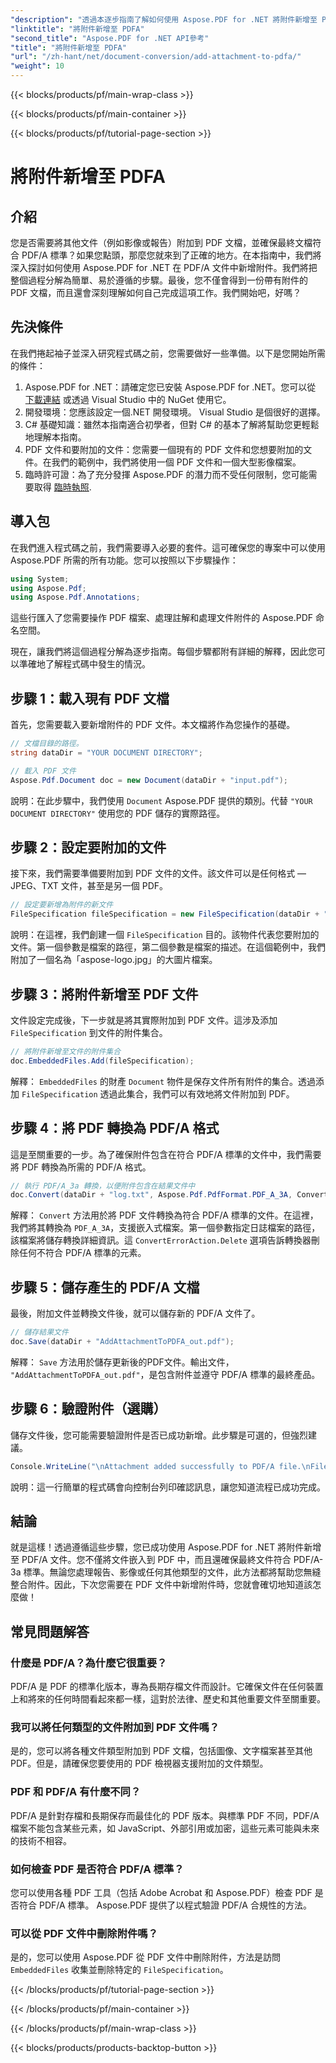 ```yaml
---
"description": "透過本逐步指南了解如何使用 Aspose.PDF for .NET 將附件新增至 PDF/A 文件。"
"linktitle": "將附件新增至 PDFA"
"second_title": "Aspose.PDF for .NET API參考"
"title": "將附件新增至 PDFA"
"url": "/zh-hant/net/document-conversion/add-attachment-to-pdfa/"
"weight": 10
---
```


{{< blocks/products/pf/main-wrap-class >}}

{{< blocks/products/pf/main-container >}}

{{< blocks/products/pf/tutorial-page-section >}}

# 將附件新增至 PDFA

## 介紹

您是否需要將其他文件（例如影像或報告）附加到 PDF 文檔，並確保最終文檔符合 PDF/A 標準？如果您點頭，那麼您就來到了正確的地方。在本指南中，我們將深入探討如何使用 Aspose.PDF for .NET 在 PDF/A 文件中新增附件。我們將把整個過程分解為簡單、易於遵循的步驟。最後，您不僅會得到一份帶有附件的 PDF 文檔，而且還會深刻理解如何自己完成這項工作。我們開始吧，好嗎？

## 先決條件

在我們捲起袖子並深入研究程式碼之前，您需要做好一些準備。以下是您開始所需的條件：

1. Aspose.PDF for .NET：請確定您已安裝 Aspose.PDF for .NET。您可以從 [下載連結](https://releases.aspose.com/pdf/net/) 或透過 Visual Studio 中的 NuGet 使用它。
2. 開發環境：您應該設定一個.NET 開發環境。 Visual Studio 是個很好的選擇。
3. C# 基礎知識：雖然本指南適合初學者，但對 C# 的基本了解將幫助您更輕鬆地理解本指南。
4. PDF 文件和要附加的文件：您需要一個現有的 PDF 文件和您想要附加的文件。在我們的範例中，我們將使用一個 PDF 文件和一個大型影像檔案。
5. 臨時許可證：為了充分發揮 Aspose.PDF 的潛力而不受任何限制，您可能需要取得 [臨時執照](https://purchase。aspose.com/temporary-license/).

## 導入包

在我們進入程式碼之前，我們需要導入必要的套件。這可確保您的專案中可以使用 Aspose.PDF 所需的所有功能。您可以按照以下步驟操作：

```csharp
using System;
using Aspose.Pdf;
using Aspose.Pdf.Annotations;
```

這些行匯入了您需要操作 PDF 檔案、處理註解和處理文件附件的 Aspose.PDF 命名空間。

現在，讓我們將這個過程分解為逐步指南。每個步驟都附有詳細的解釋，因此您可以準確地了解程式碼中發生的情況。

## 步驟 1：載入現有 PDF 文檔

首先，您需要載入要新增附件的 PDF 文件。本文檔將作為您操作的基礎。

```csharp
// 文檔目錄的路徑。
string dataDir = "YOUR DOCUMENT DIRECTORY";

// 載入 PDF 文件
Aspose.Pdf.Document doc = new Document(dataDir + "input.pdf");
```

說明：在此步驟中，我們使用 `Document` Aspose.PDF 提供的類別。代替 `"YOUR DOCUMENT DIRECTORY"` 使用您的 PDF 儲存的實際路徑。

## 步驟 2：設定要附加的文件

接下來，我們需要準備要附加到 PDF 文件的文件。該文件可以是任何格式 — JPEG、TXT 文件，甚至是另一個 PDF。

```csharp
// 設定要新增為附件的新文件
FileSpecification fileSpecification = new FileSpecification(dataDir + "aspose-logo.jpg", "Large Image file");
```

說明：在這裡，我們創建一個 `FileSpecification` 目的。該物件代表您要附加的文件。第一個參數是檔案的路徑，第二個參數是檔案的描述。在這個範例中，我們附加了一個名為「aspose-logo.jpg」的大圖片檔案。

## 步驟 3：將附件新增至 PDF 文件

文件設定完成後，下一步就是將其實際附加到 PDF 文件。這涉及添加 `FileSpecification` 到文件的附件集合。

```csharp
// 將附件新增至文件的附件集合
doc.EmbeddedFiles.Add(fileSpecification);
```

解釋： `EmbeddedFiles` 的財產 `Document` 物件是保存文件所有附件的集合。透過添加 `FileSpecification` 透過此集合，我們可以有效地將文件附加到 PDF。

## 步驟 4：將 PDF 轉換為 PDF/A 格式

這是至關重要的一步。為了確保附件包含在符合 PDF/A 標準的文件中，我們需要將 PDF 轉換為所需的 PDF/A 格式。

```csharp
// 執行 PDF/A_3a 轉換，以便附件包含在結果文件中
doc.Convert(dataDir + "log.txt", Aspose.Pdf.PdfFormat.PDF_A_3A, ConvertErrorAction.Delete);
```

解釋： `Convert` 方法用於將 PDF 文件轉換為符合 PDF/A 標準的文件。在這裡，我們將其轉換為 `PDF_A_3A`，支援嵌入式檔案。第一個參數指定日誌檔案的路徑，該檔案將儲存轉換詳細資訊。這 `ConvertErrorAction.Delete` 選項告訴轉換器刪除任何不符合 PDF/A 標準的元素。

## 步驟 5：儲存產生的 PDF/A 文檔

最後，附加文件並轉換文件後，就可以儲存新的 PDF/A 文件了。

```csharp
// 儲存結果文件
doc.Save(dataDir + "AddAttachmentToPDFA_out.pdf");
```

解釋： `Save` 方法用於儲存更新後的PDF文件。輸出文件， `"AddAttachmentToPDFA_out.pdf"`，是包含附件並遵守 PDF/A 標準的最終產品。

## 步驟 6：驗證附件（選購）

儲存文件後，您可能需要驗證附件是否已成功新增。此步驟是可選的，但強烈建議。

```csharp
Console.WriteLine("\nAttachment added successfully to PDF/A file.\nFile saved at " + dataDir);
```

說明：這一行簡單的程式碼會向控制台列印確認訊息，讓您知道流程已成功完成。

## 結論

就是這樣！透過遵循這些步驟，您已成功使用 Aspose.PDF for .NET 將附件新增至 PDF/A 文件。您不僅將文件嵌入到 PDF 中，而且還確保最終文件符合 PDF/A-3a 標準。無論您處理報告、影像或任何其他類型的文件，此方法都將幫助您無縫整合附件。因此，下次您需要在 PDF 文件中新增附件時，您就會確切地知道該怎麼做！

## 常見問題解答

### 什麼是 PDF/A？為什麼它很重要？  
PDF/A 是 PDF 的標準化版本，專為長期存檔文件而設計。它確保文件在任何裝置上和將來的任何時間看起來都一樣，這對於法律、歷史和其他重要文件至關重要。

### 我可以將任何類型的文件附加到 PDF 文件嗎？  
是的，您可以將各種文件類型附加到 PDF 文檔，包括圖像、文字檔案甚至其他 PDF。但是，請確保您要使用的 PDF 檢視器支援附加的文件類型。

### PDF 和 PDF/A 有什麼不同？  
PDF/A 是針對存檔和長期保存而最佳化的 PDF 版本。與標準 PDF 不同，PDF/A 檔案不能包含某些元素，如 JavaScript、外部引用或加密，這些元素可能與未來的技術不相容。

### 如何檢查 PDF 是否符合 PDF/A 標準？  
您可以使用各種 PDF 工具（包括 Adobe Acrobat 和 Aspose.PDF）檢查 PDF 是否符合 PDF/A 標準。 Aspose.PDF 提供了以程式驗證 PDF/A 合規性的方法。

### 可以從 PDF 文件中刪除附件嗎？  
是的，您可以使用 Aspose.PDF 從 PDF 文件中刪除附件，方法是訪問 `EmbeddedFiles` 收集並刪除特定的 `FileSpecification`。

{{< /blocks/products/pf/tutorial-page-section >}}

{{< /blocks/products/pf/main-container >}}

{{< /blocks/products/pf/main-wrap-class >}}

{{< blocks/products/products-backtop-button >}}